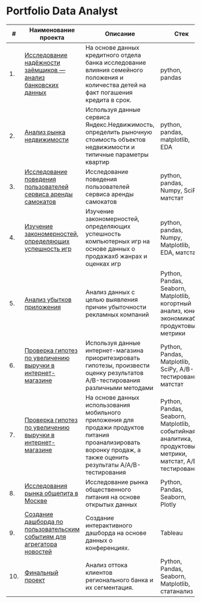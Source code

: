 # Portfolio Data Analyst


| #    | Наименование проекта                | Описание                                                     | Стек                           |
| ---- | ------------------------------------------------ | ------------------------------------------------------------ | ------------------------------------------------------------ |
| 1.   | [Исследование надёжности заёмщиков — анализ банковских данных](https://github.com/kashirtsevany/kashirtsevany/tree/main/bank_borrowers) | На основе данных кредитного отдела банка исследование влияния семейного положения и количества детей на факт погашения кредита в срок.| python, pandas |
| 2.   | [Анализ рынка недвижимости](https://github.com/kashirtsevany/kashirtsevany/tree/main/real_estate) | Используя данные сервиса Яндекс.Недвижимость, определить рыночную стоимость объектов недвижимости и типичные параметры квартир | python, pandas, matplotlib, EDA |
| 3.   | [Исследование поведения пользователей сервиса аренды самокатов](https://github.com/kashirtsevany/kashirtsevany/tree/main/stat_analisys) | Исследование поведения пользователей сервиса аренды самокатов            | python, pandas, Numpy, SciPy, матстат |
| 4.   | [Изучение закономерностей, определяющих успешность игр](https://github.com/kashirtsevany/kashirtsevany/tree/main/game) | Изучение закономерностей, определяющих успешность компьютерных игр на основе данных о продажахб жанрах и оценках игр | python, pandas, Numpy, Matplotlib, EDA, матстат |
| 5.   | [Анализ убытков приложения ](https://github.com/kashirtsevany/kashirtsevany/tree/main/bisness_indicators) | Анализ данных с целью выявления причин убыточности рекламных компаний | Python, Pandas, Seaborn, Matplotlib, когортный анализ, юнит-экономикаб продуктовые метрики |
| 6.   | [Проверка гипотез по увеличению выручки в интернет-магазине ](https://github.com/kashirtsevany/kashirtsevany/tree/main/ABtest) | Используя данные интернет-магазина приоритезировать гипотезы, произвести оценку результатов A/B-тестирования различными методами | Python, Pandas, Matplotlib, SciPy, A/B-тестирование, матстат |
| 7.   | [Проверка гипотез по увеличению выручки в интернет-магазине ](https://github.com/kashirtsevany/kashirtsevany/tree/main/mobile_app) | На основе данных использования мобильного приложения для продажи продуктов питания проанализировать воронку продаж, а также оценить результаты A/A/B-тестирования |Python, Pandas, Seaborn, Matplotlib, событийная аналитика, продуктовые метрики, матстат, А/В-тестирование |
| 8.   | [Исследования рынка общепита в Москве](https://github.com/kashirtsevany/kashirtsevany/tree/main/moscow_reustarant) | Исследование рынка общественного питания на основе открытых данных| Python, Pandas, Seaborn, Plotly |
| 9.   | [ Создание дашборда по пользовательским событиям для агрегатора новостей](https://github.com/kashirtsevany/kashirtsevany/tree/main/TABLEAU) | Создание интерактивного дашборда на основе данных о конференциях. | Tableau |
| 10.   | [ Финальный проект](https://github.com/kashirtsevany/kashirtsevany/tree/main/final_project) | Анализ оттока клиентов регионального банка и их сегментация. | Python, Pandas, Seaborn, Matplotlib, статанализ |
